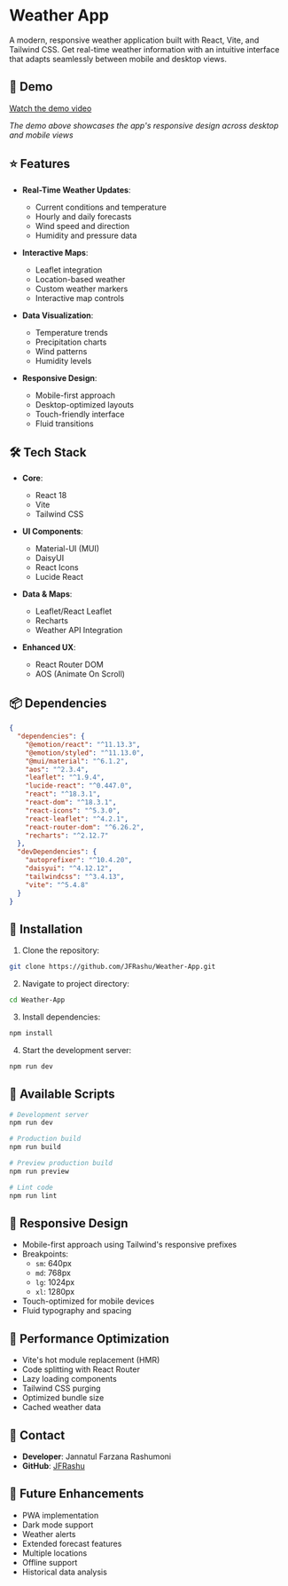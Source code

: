 # Weather App

A modern, responsive weather application built with React, Vite, and Tailwind CSS. Get real-time weather information with an intuitive interface that adapts seamlessly between mobile and desktop views.

## 🎥 Demo


[Watch the demo video](https://drive.google.com/file/d/1k4TWoVexGu-xq6RGRuBd0bG2lTyYJuER/view?usp=drive_link)

*The demo above showcases the app's responsive design across desktop and mobile views*

## ⭐ Features

- **Real-Time Weather Updates**:
  - Current conditions and temperature
  - Hourly and daily forecasts
  - Wind speed and direction
  - Humidity and pressure data

- **Interactive Maps**:
  - Leaflet integration
  - Location-based weather
  - Custom weather markers
  - Interactive map controls

- **Data Visualization**:
  - Temperature trends
  - Precipitation charts
  - Wind patterns
  - Humidity levels

- **Responsive Design**:
  - Mobile-first approach
  - Desktop-optimized layouts
  - Touch-friendly interface
  - Fluid transitions

## 🛠️ Tech Stack

- **Core**:
  - React 18
  - Vite
  - Tailwind CSS

- **UI Components**:
  - Material-UI (MUI)
  - DaisyUI
  - React Icons
  - Lucide React

- **Data & Maps**:
  - Leaflet/React Leaflet
  - Recharts
  - Weather API Integration

- **Enhanced UX**:
  - React Router DOM
  - AOS (Animate On Scroll)

## 📦 Dependencies

```json
{
  "dependencies": {
    "@emotion/react": "^11.13.3",
    "@emotion/styled": "^11.13.0",
    "@mui/material": "^6.1.2",
    "aos": "^2.3.4",
    "leaflet": "^1.9.4",
    "lucide-react": "^0.447.0",
    "react": "^18.3.1",
    "react-dom": "^18.3.1",
    "react-icons": "^5.3.0",
    "react-leaflet": "^4.2.1",
    "react-router-dom": "^6.26.2",
    "recharts": "^2.12.7"
  },
  "devDependencies": {
    "autoprefixer": "^10.4.20",
    "daisyui": "^4.12.12",
    "tailwindcss": "^3.4.13",
    "vite": "^5.4.8"
  }
}
```

## 🚀 Installation

1. Clone the repository:
```bash
git clone https://github.com/JFRashu/Weather-App.git
```

2. Navigate to project directory:
```bash
cd Weather-App
```

3. Install dependencies:
```bash
npm install
```

4. Start the development server:
```bash
npm run dev
```

## 📜 Available Scripts

```bash
# Development server
npm run dev

# Production build
npm run build

# Preview production build
npm run preview

# Lint code
npm run lint
```


<!-- ## 🤝 Contributing

1. Fork the repository
2. Create your feature branch: `git checkout -b feature/AmazingFeature`
3. Commit your changes: `git commit -m 'Add some AmazingFeature'`
4. Push to the branch: `git push origin feature/AmazingFeature`
5. Open a Pull Request -->

## 📱 Responsive Design

- Mobile-first approach using Tailwind's responsive prefixes
- Breakpoints:
  - `sm`: 640px
  - `md`: 768px
  - `lg`: 1024px
  - `xl`: 1280px
- Touch-optimized for mobile devices
- Fluid typography and spacing

## 🔧 Performance Optimization

- Vite's hot module replacement (HMR)
- Code splitting with React Router
- Lazy loading components
- Tailwind CSS purging
- Optimized bundle size
- Cached weather data

## 👤 Contact

- **Developer**: Jannatul Farzana Rashumoni
- **GitHub**: [JFRashu](https://github.com/JFRashu)

## 🔮 Future Enhancements

- PWA implementation
- Dark mode support
- Weather alerts
- Extended forecast features
- Multiple locations
- Offline support
- Historical data analysis

<!-- ## 📄 License

This project is licensed under the MIT License - see the [LICENSE](LICENSE) file for details. -->